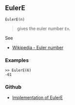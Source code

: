 ## EulerE

```
EulerE(n)
```

> gives the euler number `En`.

See
* [Wikipedia - Euler number](http://en.wikipedia.org/wiki/Euler_number)

### Examples

```
>> EulerE(6)
-61
```
 
 

### Github

* [Implementation of EulerE](https://github.com/axkr/symja_android_library/blob/master/symja_android_library/matheclipse-core/src/main/java/org/matheclipse/core/builtin/NumberTheory.java#L1720) 
